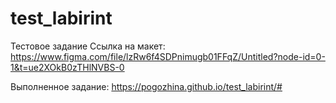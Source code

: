# test_labirint
Тестовое задание
Ссылка на макет: 
https://www.figma.com/file/lzRw6f4SDPnimugb01FFqZ/Untitled?node-id=0-1&t=ue2XOkB0zTHlNVBS-0 

Выполненное задание:
https://pogozhina.github.io/test_labirint/#
